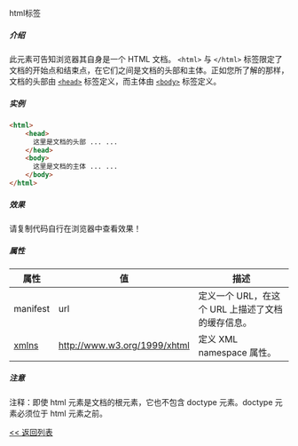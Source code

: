 html标签

##### 介绍

此元素可告知浏览器其自身是一个 HTML 文档。
`<html>` 与 `</html>` 标签限定了文档的开始点和结束点，在它们之间是文档的头部和主体。正如您所了解的那样，文档的头部由 [`<head>`](../head/head.md) 标签定义，而主体由 [`<body>`](../body/body.md) 标签定义。

##### 实例 

```html
<html>
	<head>
	  这里是文档的头部 ... ...
	</head>
	<body>
	  这里是文档的主体 ... ...
	</body>
</html>
```

##### 效果 

请复制代码自行在浏览器中查看效果！

##### 属性


|  属性   |   值   |   描述  |
|--------|--------|--------|
|manifest|url|定义一个 URL，在这个 URL 上描述了文档的缓存信息。|
|[xmlns](http://www.w3school.com.cn/tags/tag_prop_xmlns.asp)|http://www.w3.org/1999/xhtml|定义 XML namespace 属性。|

##### 注意

注释：即使 html 元素是文档的根元素，它也不包含 doctype 元素。doctype 元素必须位于 html 元素之前。

[<< 返回列表](../index.md)
